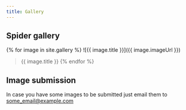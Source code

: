 ```yaml
---
title: Gallery
---
```


## Spider gallery

{% for image in site.gallery %}
![{{ image.title }}]({{ image.imageUrl }})
> {{ image.title }}
{% endfor %}

## Image submission

In case you have some images to be submitted just email them to some_email@example.com
